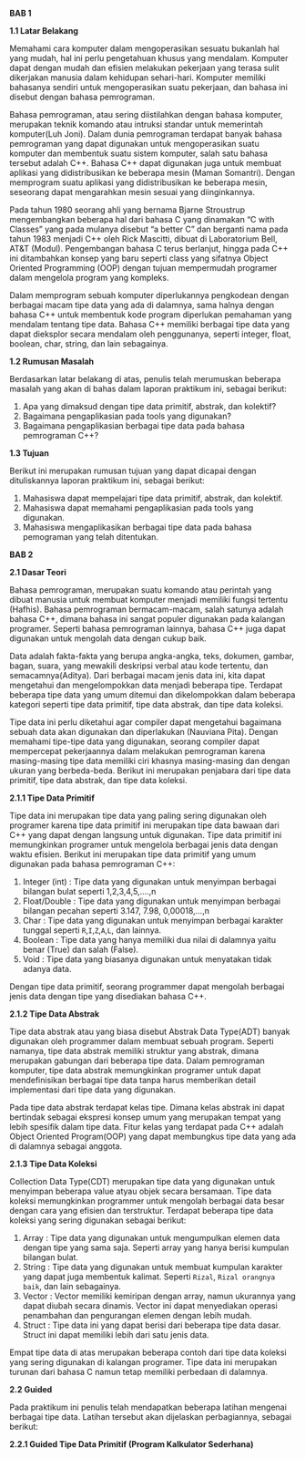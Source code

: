 **BAB 1**

**1.1 Latar Belakang**

Memahami cara komputer dalam mengoperasikan sesuatu bukanlah hal yang mudah, hal ini perlu pengetahuan khusus yang mendalam. Komputer dapat dengan mudah dan efisien melakukan pekerjaan yang terasa sulit dikerjakan manusia dalam kehidupan sehari-hari. Komputer memiliki bahasanya sendiri untuk mengoperasikan suatu pekerjaan, dan bahasa ini disebut dengan bahasa pemrograman.

Bahasa pemrograman, atau sering diistilahkan dengan bahasa komputer, merupakan teknik komando atau intruksi standar untuk memerintah komputer(Luh Joni). Dalam dunia pemrograman terdapat banyak bahasa pemrograman yang dapat digunakan untuk mengoperasikan suatu komputer dan membentuk suatu sistem komputer, salah satu bahasa tersebut adalah C++.  Bahasa C++ dapat digunakan juga untuk membuat aplikasi yang didistribusikan ke beberapa mesin (Maman Somantri). Dengan memprogram suatu aplikasi yang didistribusikan ke beberapa mesin, seseorang dapat mengarahkan mesin sesuai yang diinginkannya.

Pada tahun 1980 seorang ahli yang bernama Bjarne Stroustrup mengembangkan beberapa hal dari bahasa C yang dinamakan “C with Classes” yang pada mulanya disebut “a better C” dan berganti nama pada tahun 1983 menjadi C++ oleh Rick Mascitti, dibuat di Laboratorium Bell, AT&T (Modul). Pengembangan bahasa C terus berlanjut, hingga pada C++ ini ditambahkan konsep yang baru seperti class yang sifatnya Object Oriented Programming (OOP) dengan tujuan mempermudah programer dalam mengelola program yang kompleks.

Dalam memprogram sebuah komputer diperlukannya pengkodean dengan berbagai macam tipe data yang ada di dalamnya, sama halnya dengan bahasa C++ untuk membentuk kode program diperlukan pemahaman yang mendalam tentang tipe data. Bahasa C++ memiliki berbagai tipe data yang dapat dieksplor secara mendalam oleh penggunanya, seperti integer, float, boolean, char, string, dan lain sebagainya.

**1.2 Rumusan Masalah**

Berdasarkan latar belakang di atas, penulis telah merumuskan beberapa masalah yang akan di bahas dalam laporan praktikum ini, sebagai berikut:

1.	Apa yang dimaksud dengan tipe data primitif, abstrak, dan kolektif?
2.	Bagaimana pengaplikasian pada tools yang digunakan?
3.	Bagaimana pengaplikasian berbagai tipe data pada bahasa pemrograman C++?

**1.3 Tujuan**

Berikut ini merupakan rumusan tujuan yang dapat dicapai dengan dituliskannya laporan praktikum ini, sebagai berikut:
1.	Mahasiswa dapat mempelajari tipe data primitif, abstrak, dan kolektif. 
2.	Mahasiswa dapat memahami pengaplikasian pada tools yang digunakan.
3.	Mahasiswa mengaplikasikan berbagai tipe data pada bahasa pemograman yang telah ditentukan.

**BAB 2**

**2.1 Dasar Teori**

Bahasa pemrograman, merupakan suatu komando atau perintah yang dibuat manusia untuk membuat komputer menjadi memiliki fungsi tertentu (Hafhis). Bahasa pemrograman bermacam-macam, salah satunya adalah bahasa C++, dimana bahasa ini sangat populer digunakan pada kalangan programer. Seperti bahasa pemrograman lainnya, bahasa C++ juga dapat digunakan untuk mengolah data dengan cukup baik. 

Data adalah fakta-fakta yang berupa angka-angka, teks, dokumen, gambar, bagan, suara, yang mewakili deskripsi verbal atau kode tertentu, dan semacamnya(Aditya). Dari berbagai macam jenis data ini, kita dapat mengetahui dan mengelompokkan data menjadi beberapa tipe. Terdapat beberapa tipe data yang umum ditemui dan dikelompokkan dalam beberapa kategori seperti tipe data primitif, tipe data abstrak, dan tipe data koleksi.

Tipe data ini perlu diketahui agar compiler dapat mengetahui bagaimana sebuah data akan digunakan dan diperlakukan (Nauviana Pita). Dengan memahami tipe-tipe data yang digunakan, seorang compiler dapat mempercepat pekerjaannya dalam melakukan pemrograman karena masing-masing tipe data memiliki ciri khasnya masing-masing dan dengan ukuran yang berbeda-beda. Berikut ini merupakan penjabara dari tipe data primitif, tipe data abstrak, dan tipe data koleksi.

**2.1.1 Tipe Data Primitif**

Tipe data ini merupakan tipe data yang paling sering digunakan oleh programer karena tipe data primitif ini merupakan tipe data bawaan dari C++ yang dapat dengan langsung untuk digunakan. Tipe data primitif ini memungkinkan programer untuk mengelola berbagai jenis data dengan waktu efisien. Berikut ini merupakan tipe data primitif yang umum digunakan pada bahasa pemrograman C++:
1.	Integer (int)	: Tipe data yang digunakan untuk menyimpan berbagai bilangan bulat seperti 1,2,3,4,5,....,n
2.	Float/Double	: Tipe data yang digunakan untuk menyimpan berbagai bilangan pecahan seperti 3.147, 7.98, 0,00018,…,n
3.	Char		: Tipe data yang digunakan untuk menyimpan berbagai karakter tunggal seperti `R`,`I`,`Z`,`A`,`L`, dan lainnya.
4.	Boolean	: Tipe data yang hanya memiliki dua nilai di dalamnya yaitu benar (True) dan salah (False). 
5.	Void		: Tipe data yang biasanya digunakan untuk menyatakan tidak adanya data.
   
Dengan tipe data primitif, seorang programmer dapat mengolah berbagai jenis data dengan tipe yang disediakan bahasa C++.

**2.1.2 Tipe Data Abstrak**

Tipe data abstrak atau yang biasa disebut Abstrak Data Type(ADT) banyak digunakan oleh programmer dalam membuat sebuah program. Seperti namanya, tipe data abstrak memiliki struktur yang abstrak, dimana merupakan gabungan dari beberapa tipe data. Dalam pemrograman komputer, tipe data abstrak memungkinkan programer untuk dapat mendefinisikan berbagai tipe data tanpa harus memberikan detail implementasi dari tipe data yang digunakan. 

Pada tipe data abstrak terdapat kelas tipe. Dimana kelas abstrak ini dapat bertindak sebagai ekspresi konsep umum yang merupakan tempat yang lebih spesifik dalam tipe data. Fitur kelas yang terdapat pada C++ adalah Object Oriented Program(OOP) yang dapat membungkus tipe data yang ada di dalamnya sebagai anggota.

**2.1.3 Tipe Data Koleksi**

Collection Data Type(CDT) merupakan tipe data yang digunakan untuk menyimpan beberapa value atyau objek secara bersamaan. Tipe data koleksi memungkinkan programmer untuk mengolah berbagai data besar dengan cara yang efisien dan terstruktur. Terdapat beberapa tipe data koleksi yang sering digunakan sebagai berikut:

1.	Array	: Tipe data yang digunakan untuk mengumpulkan elemen data dengan tipe yang sama saja. Seperti array yang hanya berisi kumpulan bilangan bulat.
2.	String	: Tipe data yang digunakan untuk membuat kumpulan karakter yang dapat juga membentuk kalimat. Seperti `Rizal`, `Rizal orangnya baik`, dan lain sebagainya.
3.	Vector	: Vector memiliki kemiripan dengan array, namun ukurannya yang dapat diubah secara dinamis. Vector ini dapat menyediakan operasi penambahan dan pengurangan elemen dengan lebih mudah.
4.	Struct	: Tipe data ini yang dapat berisi dari beberapa tipe data dasar.  Struct ini dapat memiliki lebih dari satu jenis data.
   
Empat tipe data di atas merupakan beberapa contoh dari tipe data koleksi yang sering digunakan di kalangan programer. Tipe data ini merupakan turunan dari bahasa C namun tetap memiliki perbedaan di dalamnya.

**2.2 Guided**

Pada praktikum ini penulis telah mendapatkan beberapa latihan mengenai berbagai tipe data. Latihan tersebut akan dijelaskan perbagiannya, sebagai berikut:

**2.2.1 Guided Tipe Data Primitif (Program Kalkulator Sederhana)**

